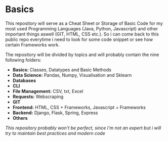 # Basics

This repository will serve as a Cheat Sheet or Storage of Basic Code for my most used Programming Languages (Java, Python, Javascript) and other important things aswell (GIT, HTML, CSS etc.). So i can come back to this public repo everytime i need to look for some code snippet or see how certain Frameworks work.  



The repository will be divided by topics and will probably contain the nine following folders:

* **Basics:** Classes, Datatypes and Basic Methods
* **Data Science:** Pandas, Numpy, Visualisation and Sklearn
* **Databases**
* **CLI**
* **File Management:** CSV, txt, Excel
* **Requests:** Webscraping
* **GIT**
* **Frontend:** HTML, CSS + Frameworks, Javascript + Frameworks
* **Backend:** Django, Flask, Spring, Express
* **Others**  




*This repository probably won't be perfect, since i'm not an expert but i will try to maintain best practices and modern code*
